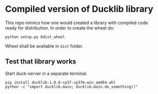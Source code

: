 # Compiled version of Ducklib library

This repo mimics how one would created a library with compiled code ready for distribution.
In order to create the wheel do:

```dos
python setup.py bdist_wheel
```

Wheel shall be available in `dist` folder.

## Test that library works

Start duck-server in a separate terminal.

```dos
pip install ducklib-1.0.0-cp37-cp37m-win_amd64.whl
python -c "import ducklib.main; ducklib.main.do_something()"
```